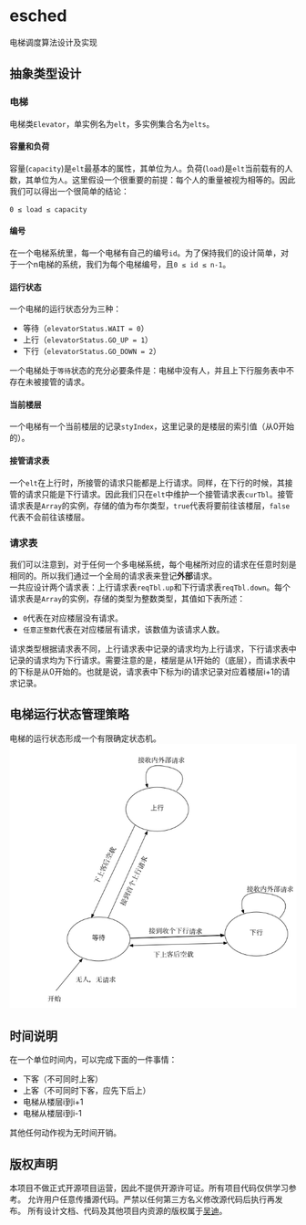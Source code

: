 # esched
电梯调度算法设计及实现

## 抽象类型设计
### 电梯
电梯类`Elevator`，单实例名为`elt`，多实例集合名为`elts`。  

#### 容量和负荷
容量(`capacity`)是`elt`最基本的属性，其单位为`人`。负荷(`load`)是`elt`当前载有的人数，其单位为`人`。这里假设一个很重要的前提：每个人的重量被视为相等的。因此我们可以得出一个很简单的结论：

```
0 ≤ load ≤ capacity
```

#### 编号
在一个电梯系统里，每一个电梯有自己的编号`id`。为了保持我们的设计简单，对于一个n电梯的系统，我们为每个电梯编号，且`0 ≤ id ≤ n-1`。

#### 运行状态
一个电梯的运行状态分为三种：

- 等待（`elevatorStatus.WAIT = 0`）
- 上行（`elevatorStatus.GO_UP = 1`）
- 下行（`elevatorStatus.GO_DOWN = 2`）

一个电梯处于`等待`状态的充分必要条件是：电梯中没有人，并且上下行服务表中不存在未被接管的请求。

#### 当前楼层
一个电梯有一个当前楼层的记录`styIndex`，这里记录的是楼层的索引值（从0开始的）。

#### 接管请求表
一个`elt`在上行时，所接管的请求只能都是上行请求。同样，在下行的时候，其接管的请求只能是下行请求。因此我们只在`elt`中维护一个接管请求表`curTbl`。接管请求表是`Array`的实例，存储的值为布尔类型，`true`代表将要前往该楼层，`false`代表不会前往该楼层。

### 请求表
我们可以注意到，对于任何一个多电梯系统，每个电梯所对应的请求在任意时刻是相同的。所以我们通过一个全局的请求表来登记**外部**请求。  
一共应设计两个请求表：上行请求表`reqTbl.up`和下行请求表`reqTbl.down`。每个请求表是`Array`的实例，存储的类型为整数类型，其值如下表所述：  

- `0`代表在对应楼层没有请求。
- `任意正整数`代表在对应楼层有请求，该数值为该请求人数。

请求类型根据请求表不同，上行请求表中记录的请求均为上行请求，下行请求表中记录的请求均为下行请求。需要注意的是，楼层是从1开始的（底层），而请求表中的下标是从0开始的。也就是说，请求表中下标为i的请求记录对应着楼层i+1的请求记录。  

## 电梯运行状态管理策略
电梯的运行状态形成一个有限确定状态机。![Diagram](diagram/esched_state_machine.jpg)


## 时间说明
在一个单位时间内，可以完成下面的一件事情：

- 下客（不可同时上客）
- 上客（不可同时下客，应先下后上）
- 电梯从楼层i到i+1
- 电梯从楼层i到i-1

其他任何动作视为无时间开销。

## 版权声明
本项目不做正式开源项目运营，因此不提供开源许可证。所有项目代码仅供学习参考。
允许用户任意传播源代码。严禁以任何第三方名义修改源代码后执行再发布。
所有设计文档、代码及其他项目内资源的版权属于[吴迪](http://github.com/tjwudi)。